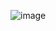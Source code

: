 ![image](https://user-images.githubusercontent.com/76499690/187267825-5fb783b7-e656-4c5d-97e2-4dde326dd69c.png)
